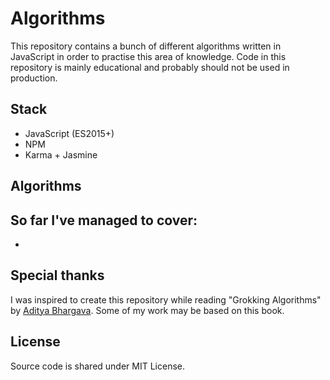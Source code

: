 # Algorithms
This repository contains a bunch of different algorithms written in JavaScript in order to practise this area of knowledge.
Code in this repository is mainly educational and probably should not be used in production.

## Stack
- JavaScript (ES2015+)
- NPM
- Karma + Jasmine

## Algorithms
So far I've managed to cover:
- 
- 

## Special thanks
I was inspired to create this repository while reading "Grokking Algorithms" by [Aditya Bhargava](https://github.com/egonSchiele).
Some of my work may be based on this book.

## License
Source code is shared under MIT License.